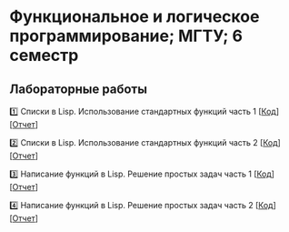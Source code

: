 # Функциональное и логическое программирование; МГТУ; 6 семестр

## Лабораторные работы

:one: Списки в Lisp. Использование стандартных функций часть 1 [[Код](https://github.com/timoninas/functional-programming/blob/master/lab_01/lab_01.lsp)][[Отчет](https://github.com/timoninas/functional-programming/blob/master/lab_01/lab_01.pdf)]

:two: Списки в Lisp. Использование стандартных функций часть 2 [[Код](https://github.com/timoninas/functional-programming/blob/master/lab_02/lab_02.lsp)][[Отчет](https://github.com/timoninas/functional-programming/blob/master/lab_02/lab_02.pdf)]

:three: Написание функций в Lisp. Решение простых задач часть 1 [[Код](https://github.com/timoninas/functional-programming/blob/master/lab_03/lab_03.lsp)][[Отчет](https://github.com/timoninas/functional-programming/blob/master/lab_02.pdf)]

:four: Написание функций в Lisp. Решение простых задач часть 2 [[Код](https://github.com/timoninas/functional-programming/blob/master/lab_04/lab_04.lsp)][[Отчет]()]
